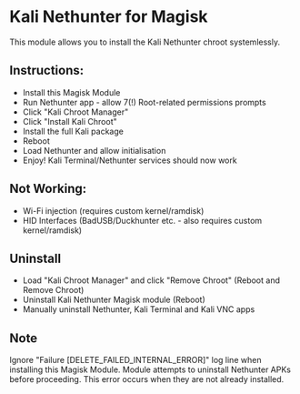 # Kali Nethunter for Magisk

This module allows you to install the Kali Nethunter chroot systemlessly.

## Instructions:
* Install this Magisk Module
* Run Nethunter app - allow 7(!) Root-related permissions prompts
* Click "Kali Chroot Manager"
* Click "Install Kali Chroot"
* Install the full Kali package
* Reboot
* Load Nethunter and allow initialisation
* Enjoy! Kali Terminal/Nethunter services should now work

## Not Working:
* Wi-Fi injection (requires custom kernel/ramdisk)
* HID Interfaces (BadUSB/Duckhunter etc. - also requires custom kernel/ramdisk)

## Uninstall
* Load "Kali Chroot Manager" and click "Remove Chroot" (Reboot and Remove Chroot)
* Uninstall Kali Nethunter Magisk module (Reboot)
* Manually uninstall Nethunter, Kali Terminal and Kali VNC apps

## Note
Ignore "Failure [DELETE_FAILED_INTERNAL_ERROR]" log line when installing this Magisk Module. Module attempts to uninstall Nethunter APKs before proceeding. This error occurs when they are not already installed.